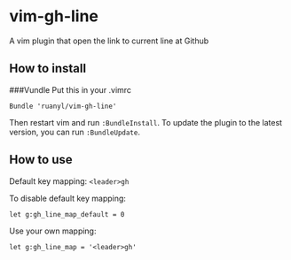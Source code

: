 vim-gh-line
=============

A vim plugin that open the link to current line at Github

How to install
-----------------------
###Vundle
Put this in your .vimrc

```vim
Bundle 'ruanyl/vim-gh-line'
```

Then restart vim and run `:BundleInstall`.
To update the plugin to the latest version, you can run `:BundleUpdate`.

How to use
----------

Default key mapping: `<leader>gh`

To disable default key mapping:

```
let g:gh_line_map_default = 0
```

Use your own mapping:

```
let g:gh_line_map = '<leader>gh'
```
